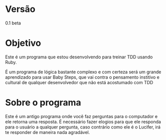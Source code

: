 # Versão 

0.1 beta

# Objetivo

Este é um programa que estou desenvolvendo para treinar TDD usando Ruby.

É um programa de lógica bastante complexo e com certeza será um grande aprendizado para usar Baby Steps, que vai contra o pensamento institivo e cultural de qualquer
desenvolvedor que não está acostumado com TDD

# Sobre o programa

Este é um antigo programa onde você faz perguntas para o computador e ele retorna uma resposta.
É necessário fazer elogios para que ele responda para o usuário a qualquer pergunta, caso contrário como ele é o Lucifer, irá te responder de maneira nada agradável.

